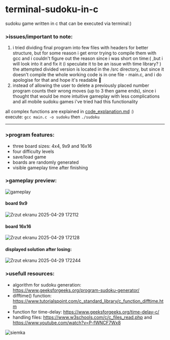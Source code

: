 # terminal-sudoku-in-c
sudoku game written in c that can be executed via terminal:)

### >issues/important to note: 

1. i tried dividing final program into few files with headers for better structure, but for some reason i get error trying to compile them with gcc and i couldn't figure out the reason since i was short on time:( 
,but i will look into it and fix it (i speculate it to be an issue with time library? ) the attempted divided version is located in the /src directory, but since it doesn't compile 
the whole working code is in one file - main.c, and i do apologise for that and hope it's readable 🙏 
2. instead of allowing the user to delete a previously placed number program counts their wrong moves (up to 3 then game ends), since i thought that would be more intuitive gameplay 
with less complications and all mobile sudoku games i've tried had this functionality 

all complex functions are explained in [code_explanation.md](https://github.com/werixx1/terminal-sudoku-in-c/blob/main/code_explanation.md) :)
<br/>execute: ```gcc main.c -o sudoku``` then ```./sudoku```

---
### >program features:
- three board sizes: 4x4, 9x9 and 16x16
- four difficulty levels
- save/load game
- boards are randomly generated
- visible gameplay time after finishing

### >gameplay preview:
![gameplay](https://github.com/user-attachments/assets/59f65636-7bfa-49cc-846a-fec3ce27403b)
#### board 9x9
![Zrzut ekranu 2025-04-29 172112](https://github.com/user-attachments/assets/df1b16db-eb72-4778-8b3d-ee636041e9e8)
#### board 16x16
![Zrzut ekranu 2025-04-29 172128](https://github.com/user-attachments/assets/875b8a26-7d6a-4949-94cc-07866e217dc9)
#### displayed solution after losing:
![Zrzut ekranu 2025-04-29 172244](https://github.com/user-attachments/assets/17f525ba-d5d6-44cb-b735-ccd848e06472)

### >usefull resources:
- algorithm for sudoku generation: https://www.geeksforgeeks.org/program-sudoku-generator/
- difftime() function: https://www.tutorialspoint.com/c_standard_library/c_function_difftime.htm
- function for time-delay: https://www.geeksforgeeks.org/time-delay-c/
- handling files: https://www.w3schools.com/c/c_files_read.php and https://www.youtube.com/watch?v=P-fWNCF7Wx8

![siemka](https://github.com/user-attachments/assets/4632c04c-4cd4-4115-991e-ca141d679aad)





